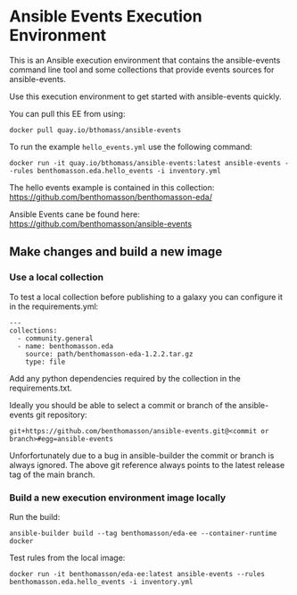 

# Ansible Events Execution Environment

This is an Ansible execution environment that contains the
ansible-events command line tool and some collections that
provide events sources for ansible-events.

Use this execution environment to get started with ansible-events
quickly.

You can pull this EE from using:

    docker pull quay.io/bthomass/ansible-events


To run the example `hello_events.yml` use the following command:

	docker run -it quay.io/bthomass/ansible-events:latest ansible-events --rules benthomasson.eda.hello_events -i inventory.yml


The hello events example is contained in this collection: https://github.com/benthomasson/benthomasson-eda/



Ansible Events cane be found here: https://github.com/benthomasson/ansible-events

## Make changes and build a new image

### Use a local collection
To test a local collection before publishing to a galaxy you can configure it in the requirements.yml:

	---
	collections:
  	  - community.general
	  - name: benthomasson.eda
	    source: path/benthomasson-eda-1.2.2.tar.gz
	    type: file

Add any python dependencies required by the collection in the requirements.txt.

Ideally you should be able to select a commit or branch of the ansible-events git repository:

	git+https://github.com/benthomasson/ansible-events.git@<commit or branch>#egg=ansible-events

Unforfortunately due to a bug in ansible-builder the commit or branch is always ignored. The above git reference always points to the latest release tag of the main branch.

### Build a new execution environment image locally
Run the build:

	ansible-builder build --tag benthomasson/eda-ee --container-runtime docker

Test rules from the local image:

	docker run -it benthomasson/eda-ee:latest ansible-events --rules benthomasson.eda.hello_events -i inventory.yml
	
